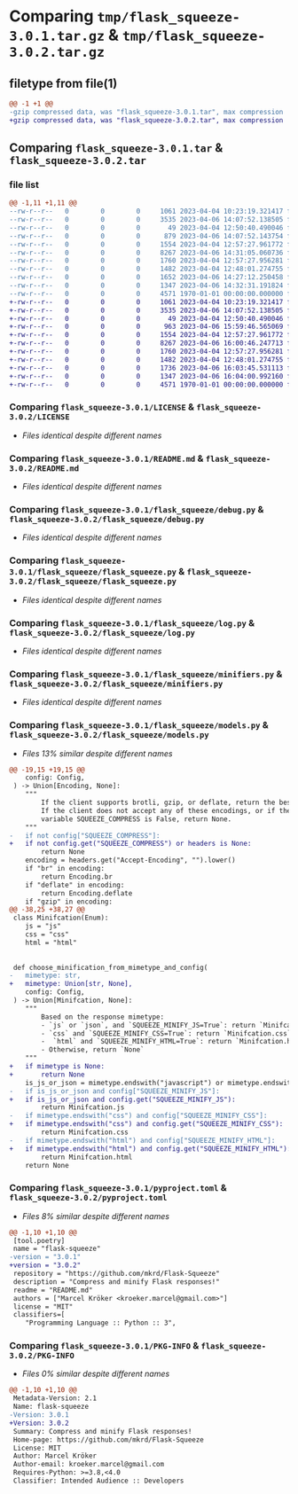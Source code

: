 # Comparing `tmp/flask_squeeze-3.0.1.tar.gz` & `tmp/flask_squeeze-3.0.2.tar.gz`

## filetype from file(1)

```diff
@@ -1 +1 @@
-gzip compressed data, was "flask_squeeze-3.0.1.tar", max compression
+gzip compressed data, was "flask_squeeze-3.0.2.tar", max compression
```

## Comparing `flask_squeeze-3.0.1.tar` & `flask_squeeze-3.0.2.tar`

### file list

```diff
@@ -1,11 +1,11 @@
--rw-r--r--   0        0        0     1061 2023-04-04 10:23:19.321417 flask_squeeze-3.0.1/LICENSE
--rw-r--r--   0        0        0     3535 2023-04-06 14:07:52.138505 flask_squeeze-3.0.1/README.md
--rw-r--r--   0        0        0       49 2023-04-04 12:50:40.490046 flask_squeeze-3.0.1/flask_squeeze/__init__.py
--rw-r--r--   0        0        0      879 2023-04-06 14:07:52.143754 flask_squeeze-3.0.1/flask_squeeze/cache.py
--rw-r--r--   0        0        0     1554 2023-04-04 12:57:27.961772 flask_squeeze-3.0.1/flask_squeeze/debug.py
--rw-r--r--   0        0        0     8267 2023-04-06 14:31:05.060736 flask_squeeze-3.0.1/flask_squeeze/flask_squeeze.py
--rw-r--r--   0        0        0     1760 2023-04-04 12:57:27.956281 flask_squeeze-3.0.1/flask_squeeze/log.py
--rw-r--r--   0        0        0     1482 2023-04-04 12:48:01.274755 flask_squeeze-3.0.1/flask_squeeze/minifiers.py
--rw-r--r--   0        0        0     1652 2023-04-06 14:27:12.250458 flask_squeeze-3.0.1/flask_squeeze/models.py
--rw-r--r--   0        0        0     1347 2023-04-06 14:32:31.191824 flask_squeeze-3.0.1/pyproject.toml
--rw-r--r--   0        0        0     4571 1970-01-01 00:00:00.000000 flask_squeeze-3.0.1/PKG-INFO
+-rw-r--r--   0        0        0     1061 2023-04-04 10:23:19.321417 flask_squeeze-3.0.2/LICENSE
+-rw-r--r--   0        0        0     3535 2023-04-06 14:07:52.138505 flask_squeeze-3.0.2/README.md
+-rw-r--r--   0        0        0       49 2023-04-04 12:50:40.490046 flask_squeeze-3.0.2/flask_squeeze/__init__.py
+-rw-r--r--   0        0        0      963 2023-04-06 15:59:46.565069 flask_squeeze-3.0.2/flask_squeeze/cache.py
+-rw-r--r--   0        0        0     1554 2023-04-04 12:57:27.961772 flask_squeeze-3.0.2/flask_squeeze/debug.py
+-rw-r--r--   0        0        0     8267 2023-04-06 16:00:46.247713 flask_squeeze-3.0.2/flask_squeeze/flask_squeeze.py
+-rw-r--r--   0        0        0     1760 2023-04-04 12:57:27.956281 flask_squeeze-3.0.2/flask_squeeze/log.py
+-rw-r--r--   0        0        0     1482 2023-04-04 12:48:01.274755 flask_squeeze-3.0.2/flask_squeeze/minifiers.py
+-rw-r--r--   0        0        0     1736 2023-04-06 16:03:45.531113 flask_squeeze-3.0.2/flask_squeeze/models.py
+-rw-r--r--   0        0        0     1347 2023-04-06 16:04:00.992160 flask_squeeze-3.0.2/pyproject.toml
+-rw-r--r--   0        0        0     4571 1970-01-01 00:00:00.000000 flask_squeeze-3.0.2/PKG-INFO
```

### Comparing `flask_squeeze-3.0.1/LICENSE` & `flask_squeeze-3.0.2/LICENSE`

 * *Files identical despite different names*

### Comparing `flask_squeeze-3.0.1/README.md` & `flask_squeeze-3.0.2/README.md`

 * *Files identical despite different names*

### Comparing `flask_squeeze-3.0.1/flask_squeeze/debug.py` & `flask_squeeze-3.0.2/flask_squeeze/debug.py`

 * *Files identical despite different names*

### Comparing `flask_squeeze-3.0.1/flask_squeeze/flask_squeeze.py` & `flask_squeeze-3.0.2/flask_squeeze/flask_squeeze.py`

 * *Files identical despite different names*

### Comparing `flask_squeeze-3.0.1/flask_squeeze/log.py` & `flask_squeeze-3.0.2/flask_squeeze/log.py`

 * *Files identical despite different names*

### Comparing `flask_squeeze-3.0.1/flask_squeeze/minifiers.py` & `flask_squeeze-3.0.2/flask_squeeze/minifiers.py`

 * *Files identical despite different names*

### Comparing `flask_squeeze-3.0.1/flask_squeeze/models.py` & `flask_squeeze-3.0.2/flask_squeeze/models.py`

 * *Files 13% similar despite different names*

```diff
@@ -19,15 +19,15 @@
 	config: Config,
 ) -> Union[Encoding, None]:
 	"""
 		If the client supports brotli, gzip, or deflate, return the best encoding.
 		If the client does not accept any of these encodings, or if the config
 		variable SQUEEZE_COMPRESS is False, return None.
 	"""
-	if not config["SQUEEZE_COMPRESS"]:
+	if not config.get("SQUEEZE_COMPRESS") or headers is None:
 		return None
 	encoding = headers.get("Accept-Encoding", "").lower()
 	if "br" in encoding:
 		return Encoding.br
 	if "deflate" in encoding:
 		return Encoding.deflate
 	if "gzip" in encoding:
@@ -38,25 +38,27 @@
 class Minifcation(Enum):
 	js = "js"
 	css = "css"
 	html = "html"
 
 
 def choose_minification_from_mimetype_and_config(
-	mimetype: str,
+	mimetype: Union[str, None],
 	config: Config,
 ) -> Union[Minifcation, None]:
 	"""
 		Based on the response mimetype:
 		- `js` or `json`, and `SQUEEZE_MINIFY_JS=True`: return `Minifcation.js`
 		- `css` and `SQUEEZE_MINIFY_CSS=True`: return `Minifcation.css`
 		-  `html` and `SQUEEZE_MINIFY_HTML=True`: return `Minifcation.html`
 		- Otherwise, return `None`
 	"""
+	if mimetype is None:
+		return None
 	is_js_or_json = mimetype.endswith("javascript") or mimetype.endswith("json")
-	if is_js_or_json and config["SQUEEZE_MINIFY_JS"]:
+	if is_js_or_json and config.get("SQUEEZE_MINIFY_JS"):
 		return Minifcation.js
-	if mimetype.endswith("css") and config["SQUEEZE_MINIFY_CSS"]:
+	if mimetype.endswith("css") and config.get("SQUEEZE_MINIFY_CSS"):
 		return Minifcation.css
-	if mimetype.endswith("html") and config["SQUEEZE_MINIFY_HTML"]:
+	if mimetype.endswith("html") and config.get("SQUEEZE_MINIFY_HTML"):
 		return Minifcation.html
 	return None
```

### Comparing `flask_squeeze-3.0.1/pyproject.toml` & `flask_squeeze-3.0.2/pyproject.toml`

 * *Files 8% similar despite different names*

```diff
@@ -1,10 +1,10 @@
 [tool.poetry]
 name = "flask-squeeze"
-version = "3.0.1"
+version = "3.0.2"
 repository = "https://github.com/mkrd/Flask-Squeeze"
 description = "Compress and minify Flask responses!"
 readme = "README.md"
 authors = ["Marcel Kröker <kroeker.marcel@gmail.com>"]
 license = "MIT"
 classifiers=[
 	"Programming Language :: Python :: 3",
```

### Comparing `flask_squeeze-3.0.1/PKG-INFO` & `flask_squeeze-3.0.2/PKG-INFO`

 * *Files 0% similar despite different names*

```diff
@@ -1,10 +1,10 @@
 Metadata-Version: 2.1
 Name: flask-squeeze
-Version: 3.0.1
+Version: 3.0.2
 Summary: Compress and minify Flask responses!
 Home-page: https://github.com/mkrd/Flask-Squeeze
 License: MIT
 Author: Marcel Kröker
 Author-email: kroeker.marcel@gmail.com
 Requires-Python: >=3.8,<4.0
 Classifier: Intended Audience :: Developers
```

